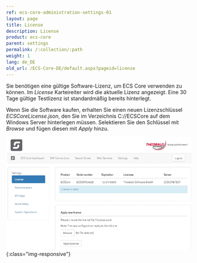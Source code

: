 ```yaml
---
ref: ecs-core-administration-settings-01
layout: page
title: License
description: License
product: ecs-core
parent: settings
permalink: /:collection/:path
weight: 1
lang: de_DE
old_url: /ECS-Core-DE/default.aspx?pageid=license
---
```


Sie benötigen eine gültige Software-Lizenz, um ECS Core verwenden zu können. Im *License* Karteireiter wird die aktuelle Lizenz angezeigt. Eine 30 Tage gültige Testlizenz ist standardmäßig bereits hinterlegt. 

Wenn Sie die Software kaufen, erhalten Sie einen neuen Lizenzschlüssel *ECSCoreLicense.json*, den Sie im Verzeichnis C://ECSCore auf dem Windows Server hinterlegen müssen. Selektieren Sie den Schlüssel mit *Browse* und fügen diesen 
mit *Apply* hinzu.

![ecscore-license](/img/content/ecscore_license.png){:class="img-responsive"}